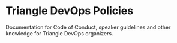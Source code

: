 # Triangle DevOps Policies

Documentation for Code of Conduct, speaker guidelines and other knowledge for Triangle DevOps organizers.
